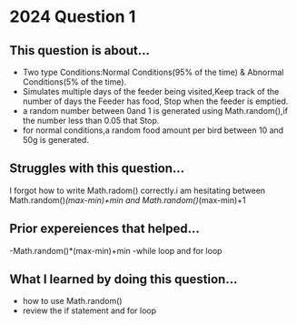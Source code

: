 # 2024 Question 1

## This question is about...
- Two type Conditions:Normal Conditions(95% of the time) & Abnormal Conditions(5% of the time).
- Simulates multiple days of the feeder being visited,Keep track of the number of days the Feeder has food, Stop when the feeder is emptied.
- a random number between 0and 1 is generated using Math.random(),if the number less than 0.05 that Stop.
- for normal conditions,a random food amount per bird between 10 and 50g is generated.
## Struggles with this question...
I forgot how to write Math.radom() correctly.i am hesitating between Math.random()*(max-min)+min and Math.random()*(max-min)+1


## Prior expereiences that helped...
-Math.random()*(max-min)+min
-while loop and for loop


## What I learned by doing this question...
- how to use Math.random()
- review the if statement and for loop
